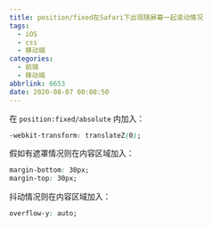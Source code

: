 ```yaml
---
title: position/fixed在Safari下出现随屏幕一起滚动情况
tags:
  - iOS
  - css
  - 移动端
categories:
  - 前端
  - 移动端
abbrlink: 6653
date: 2020-08-07 00:08:50
---
```


在 `position:fixed/absolute` 内加入：

```css
-webkit-transform: translateZ(0);
```

假如有遮罩情况则在内容区域加入：

```css
margin-bottom: 30px;
margin-top: 30px;
```

抖动情况则在内容区域加入：

```css
overflow-y: auto;
```
